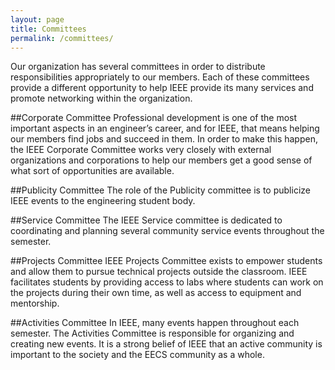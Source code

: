 ```yaml
---
layout: page
title: Committees
permalink: /committees/
---
```


Our organization has several committees in order to distribute responsibilities appropriately to our members. Each of these committees provide a different opportunity to help IEEE provide its many services and promote networking within the organization.

##Corporate Committee
Professional development is one of the most important aspects in an engineer’s career, and for IEEE, that means helping our members find jobs and succeed in them. In order to make this happen, the IEEE Corporate Committee works very closely with external organizations and corporations to help our members get a good sense of what sort of opportunities are available.

##Publicity Committee
The role of the Publicity committee is to publicize IEEE events to the engineering student body. 

##Service Committee
The IEEE Service committee is dedicated to coordinating and planning several community service events throughout the semester.

##Projects Committee
IEEE Projects Committee exists to empower students and allow them to pursue technical projects outside the classroom. IEEE facilitates students by providing access to labs where students can work on the projects during their own time, as well as access to equipment and mentorship. 

##Activities Committee
In IEEE, many events happen throughout each semester. The Activities Committee is responsible for organizing and creating new events. It is a strong belief of IEEE that an active community is important to the society and the EECS community as a whole. 
